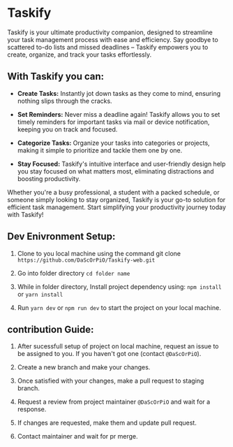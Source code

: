 # Taskify

Taskify is your ultimate productivity companion, designed to streamline your task management process with ease and efficiency. Say goodbye to scattered to-do lists and missed deadlines – Taskify empowers you to create, organize, and track your tasks effortlessly.

## With Taskify you can: 

- **Create Tasks:** Instantly jot down tasks as they come to mind, ensuring nothing slips through the cracks.

- **Set Reminders:** Never miss a deadline again! Taskify allows you to set timely reminders for important tasks via mail or device notification, keeping you on track and focused.

- **Categorize Tasks:** Organize your tasks into categories or projects, making it simple to prioritize and tackle them one by one.

- **Stay Focused:** Taskify's intuitive interface and user-friendly design help you stay focused on what matters most, eliminating distractions and boosting productivity.


Whether you're a busy professional, a student with a packed schedule, or someone simply looking to stay organized, Taskify is your go-to solution for efficient task management. Start simplifying your productivity journey today with Taskify!


## Dev Enivronment Setup: 

1. Clone to you local machine using the command git clone `https://github.com/DaScOrPiO/Taskify-web.git`

2. Go into folder directory `cd folder name`

3. While in folder directory, Install project dependency using: `npm install` or `yarn install`

4. Run `yarn dev` or `npm run dev` to start the project on your local machine.

## contribution Guide:

1. After sucessfull setup of project on local machine, request an issue to be assigned to you. If you haven't got one (contact `@DaScOrPiO`).

2. Create a new branch and make your changes.

3. Once satisfied with your changes, make a pull request to staging branch.

4. Request a review from project maintainer `@DaScOrPiO` and wait for a response.

5. If changes are requested, make them and update pull request.

6. Contact maintainer and wait for pr merge.
